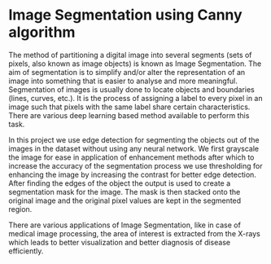 # Image Segmentation using Canny algorithm

The method of partitioning a digital image into several segments (sets of pixels, also known as image objects) is known as Image Segmentation. The aim of segmentation is to 
simplify and/or alter the representation of an image into something that is easier to analyse and more meaningful. Segmentation of images is usually done to locate objects 
and boundaries (lines, curves, etc.). It is the process of assigning a label to every pixel in an image such that pixels with the same label share certain characteristics. 
There are various deep learning based method available to perform this task.

In this project we use edge detection for segmenting the objects out of the images in the dataset without using any neural network. We first grayscale the image for ease in 
application of enhancement methods after which to increase the accuracy of the segmentation process we use thresholding for enhancing the image by increasing the contrast 
for better edge detection. After finding the edges of the object the output is used to create a segmentation mask for the image. The mask is then stacked onto the original 
image and the original pixel values are kept in the segmented region.

There are various applications of Image Segmentation, like in case of medical image processing, the area of interest is extracted from the X-rays which leads to better
visualization and better diagnosis of disease efficiently.
